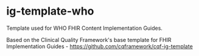 # ig-template-who

Template used for WHO FHIR Content Implementation Guides.

Based on the Clinical Quality Framework's base template for FHIR Implementation Guides - https://github.com/cqframework/cqf-ig-template


